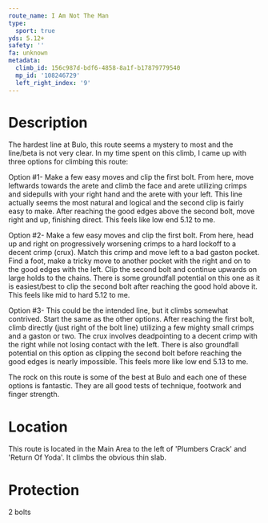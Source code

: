 ```yaml
---
route_name: I Am Not The Man
type:
  sport: true
yds: 5.12+
safety: ''
fa: unknown
metadata:
  climb_id: 156c987d-bdf6-4858-8a1f-b17879779540
  mp_id: '108246729'
  left_right_index: '9'
---
```

# Description
The hardest line at Bulo, this route seems a mystery to most and the line/beta is not very clear. In my time spent on this climb, I came up with three options for climbing this route:

Option #1- Make a few easy moves and clip the first bolt. From here, move leftwards towards the arete and climb the face and arete utilizing crimps and sidepulls with your right hand and the arete with your left. This line actually seems the most natural and logical and the second clip is fairly easy to make. After reaching the good edges above the second bolt, move right and up, finishing direct. This feels like low end 5.12 to me.

Option #2- Make a few easy moves and clip the first bolt. From here, head up and right on progressively worsening crimps to a hard lockoff to a decent crimp (crux). Match this crimp and move left to a bad gaston pocket. Find a foot, make a tricky move to another pocket with the right and on to the good edges with the left. Clip the second bolt and continue upwards on large holds to the chains. There is some groundfall potential on this one as it is easiest/best to clip the second bolt after reaching the good hold above it. This feels like mid to hard 5.12 to me.

Option #3- This could be the intended line, but it climbs somewhat contrived. Start the same as the other options. After reaching the first bolt, climb directly (just right of the bolt line) utilizing a few mighty small crimps and a gaston or two. The crux involves deadpointing to a decent crimp with the right while not losing contact with the left. There is also groundfall potential on this option as clipping the second bolt before reaching the good edges is nearly impossible. This feels more like low end 5.13 to me.

The rock on this route is some of the best at Bulo and each one of these options is fantastic. They are all good tests of technique, footwork and finger strength.

# Location
This route is located in the Main Area to the left of 'Plumbers Crack' and 'Return Of Yoda'. It climbs the obvious thin slab.

# Protection
2 bolts

